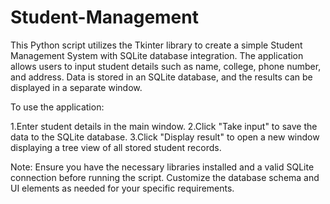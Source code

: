 # Student-Management
This Python script utilizes the Tkinter library to create a simple Student Management System with SQLite database integration. The application allows users to input student details such as name, college, phone number, and address. Data is stored in an SQLite database, and the results can be displayed in a separate window.

To use the application:

1.Enter student details in the main window.
2.Click "Take input" to save the data to the SQLite database.
3.Click "Display result" to open a new window displaying a tree view of all stored student records.

Note: Ensure you have the necessary libraries installed and a valid SQLite connection before running the script. Customize the database schema and UI elements as needed for your specific requirements.





